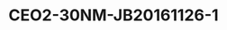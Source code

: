 # CEO2-30NM-JB20161126-1
<script type="application/ld+json">

  {
    "@context": "https://schema.org/",
    "@type": "ChemicalSubstance",
    "http://purl.org/dc/terms/conformsTo":
      {
        "@type": "CreativeWork",
        "@id": "https://bioschemas.org/profiles/ChemicalSubstance/0.4-RELEASE/"
      },
    "name": "CEO2-30NM-JB20161126-1",
    "@id":"wiki:CEO2-2D30NM-2DJB20161126-2D1",
  }
</script>

